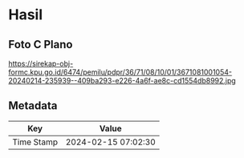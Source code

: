 # Hasil

## Foto C Plano

https://sirekap-obj-formc.kpu.go.id/6474/pemilu/pdpr/36/71/08/10/01/3671081001054-20240214-235939--409ba293-e226-4a6f-ae8c-cd1554db8992.jpg


## Metadata

| Key        | Value               |
| ---------- | ------------------- |
| Time Stamp | 2024-02-15 07:02:30 |



